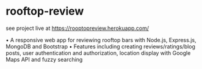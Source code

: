 # rooftop-review

see project live at https://rooptopreview.herokuapp.com/

• A responsive web app for reviewing rooftop bars with Node.js, Express.js, MongoDB and Bootstrap
• Features including creating reviews/ratings/blog posts, user authentication and authorization,
location display with Google Maps API and fuzzy searching
